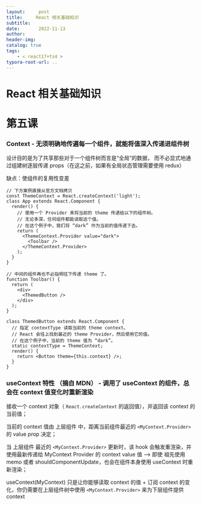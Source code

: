 ```yaml
---
layout:     post
title:     React 相关基础知识
subtitle:  
date:       2022-11-13
author:     
header-img: 
catalog: true
tags:
    - < react17+ts4 >
typora-root-url: ..
---
```




# React 相关基础知识

# 第五课

### Context - 无须明确地传遍每一个组件，就能将值深入传递进组件树

设计目的是为了共享那些对于一个组件树而言是“全局”的数据， 而不必显式地通过组建树逐层传递 props（在这之前，如果有全局状态管理需要使用 redux）

缺点：使组件的复用性变差

```react
// 下方案例直接从官方文档拷贝
const ThemeContext = React.createContext('light');
class App extends React.Component {
  render() {
    // 使用一个 Provider 来将当前的 theme 传递给以下的组件树。
    // 无论多深，任何组件都能读取这个值。
    // 在这个例子中，我们将 “dark” 作为当前的值传递下去。
    return (
      <ThemeContext.Provider value="dark">
        <Toolbar />
      </ThemeContext.Provider>
    );
  }
}

// 中间的组件再也不必指明往下传递 theme 了。
function Toolbar() {
  return (
    <div>
      <ThemedButton />
    </div>
  );
}

class ThemedButton extends React.Component {
  // 指定 contextType 读取当前的 theme context。
  // React 会往上找到最近的 theme Provider，然后使用它的值。
  // 在这个例子中，当前的 theme 值为 “dark”。
  static contextType = ThemeContext;
  render() {
    return <Button theme={this.context} />;
  }
}
```

### useContext 特性 （摘自 MDN） - 调用了 useContext 的组件，总会在 context 值变化时重新渲染

接收一个 context 对象（ `React.createContext`  的返回值），并返回该 context 的当前值；

当前的 context 值由 上层组件 中，距离当前组件最近的 `<MyContext.Provider>` 的 value prop 决定；

当 上层组件 最近的  `<MyContext.Provider>` 更新时，该 hook 会触发重渲染，并使用最新传递给 MyContext Provider 的 context value 值 --> 即使 祖先使用 memo 或者 shouldComponentUpdate，也会在组件本身使用 useContext 时重新渲染；

useContext(MyContext) 只是让你能够读取 context 的值 + 订阅 context 的变化，你仍需要在上层组件树中使用  `<MyContext.Provider>` 来为下层组件提供 context
